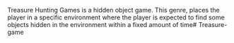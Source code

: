 Treasure Hunting Games is a hidden object game. This genre, places the player in a specific environment where the player is expected to find some objects hidden in the environment within a fixed amount of time# Treasure-game
